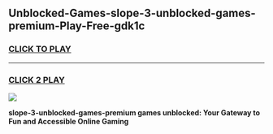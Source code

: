 
## Unblocked-Games-slope-3-unblocked-games-premium-Play-Free-gdk1c
<h3>
<a href="https://premium76.site?title=slope-3-unblocked-games-premium&ref=20A">CLICK TO PLAY</a></h3>
<hr>

<h3>
<a href="https://premium76.site?title=slope-3-unblocked-games-premium&ref=20A">CLICK 2 PLAY</a>
  
</h3>

<a href="https://premium76.site?title=slope-3-unblocked-games-premium&ref=20A"><img src="https://clearcache.store/games.png"></a>


**slope-3-unblocked-games-premium games unblocked: Your Gateway to Fun and Accessible Online Gaming**
